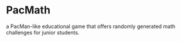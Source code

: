 # PacMath
a PacMan-like educational game that offers randomly generated math challenges for junior students.
